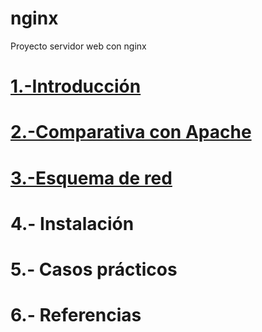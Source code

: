 # nginx
Proyecto servidor web con nginx
# [1.-Introducción](https://github.com/crisog20/nginx/blob/main/1.-Introducci%C3%B3n.md)
# [2.-Comparativa con Apache](https://github.com/crisog20/nginx/blob/main/2.-Comparativa%20con%20Apache.md)
# [3.-Esquema de red](https://github.com/crisog20/nginx/blob/main/3.-Esquema%20de%20red.md)
# 4.- Instalación
# 5.- Casos prácticos
# 6.- Referencias
